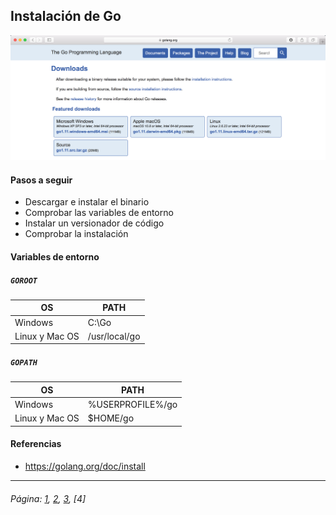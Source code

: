 ## Instalación de Go

![alt text](../resources/imgs/go_dl.png "The_Gopher")

#### Pasos a seguir

- Descargar e instalar el binario
- Comprobar las variables de entorno
- Instalar un versionador de código
- Comprobar la instalación

#### Variables de entorno

##### `GOROOT`

| OS | PATH |
| ------ | ------ |
| Windows | C:\Go |
| Linux y Mac OS | /usr/local/go |

##### `GOPATH`

| OS | PATH |
| ------ | ------ |
| Windows | %USERPROFILE%/go |
| Linux y Mac OS | $HOME/go |

#### Referencias

* https://golang.org/doc/install
___

###### Página: [1](./lectura-1.md), [2](./lectura-2.md), [3](./lectura-3.md), [4]
